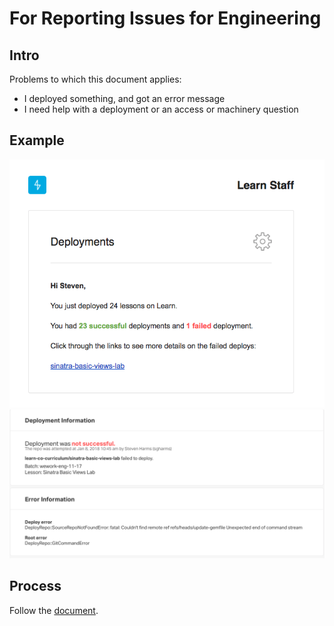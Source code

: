 # For Reporting Issues for Engineering

## Intro

Problems to which this document applies:

* I deployed something, and got an error message
* I need help with a deployment or an access or machinery question

## Example

![Uh Oh in My Email](./img/it_eng_err_1.png)
![Uh Oh from Labs](./img/it_eng_err_2.png)

## Process

Follow the [document][].

[document]: https://docs.google.com/document/d/1xgRIL8ec6VXk1mG1vlHYTNPoLyzM5nsKNXV-PZ6e1t0/edit?usp=sharing
